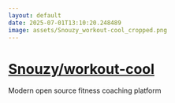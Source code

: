 ```yaml
---
layout: default
date: 2025-07-01T13:10:20.248489
image: assets/Snouzy_workout-cool_cropped.png
---
```


# [Snouzy/workout-cool](https://github.com/Snouzy/workout-cool)

Modern open source fitness coaching platform
